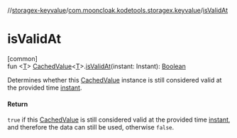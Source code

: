 //[storagex-keyvalue](../../index.md)/[com.mooncloak.kodetools.storagex.keyvalue](index.md)/[isValidAt](is-valid-at.md)

# isValidAt

[common]\
fun &lt;[T](is-valid-at.md)&gt; [CachedValue](-cached-value/index.md)&lt;[T](is-valid-at.md)&gt;.[isValidAt](is-valid-at.md)(instant: Instant): [Boolean](https://kotlinlang.org/api/latest/jvm/stdlib/kotlin/-boolean/index.html)

Determines whether this [CachedValue](-cached-value/index.md) instance is still considered valid at the provided time [instant](is-valid-at.md).

#### Return

`true` if this [CachedValue](-cached-value/index.md) is still considered valid at the provided time [instant](is-valid-at.md), and therefore the data can still be used, otherwise `false`.
